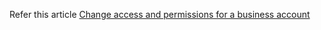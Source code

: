 Refer this article [Change access and permissions for a business account](https://www.facebook.com/business/help/299504287548592)